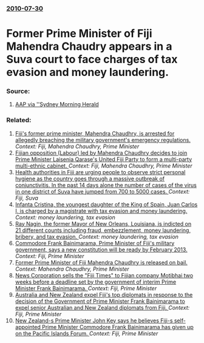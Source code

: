 ### [2010-07-30](/news/2010/07/30/index.md)

# Former Prime Minister of Fiji Mahendra Chaudry appears in a Suva court to face charges of tax evasion and money laundering. 




### Source:

1. [AAP via ''Sydney Morning Herald](http://news.smh.com.au/breaking-news-world/chaudhry-due-in-court-20100730-10yxr.html)

### Related:

1. [Fiji's former prime minister, Mahendra Chaudhry, is arrested for allegedly breaching the military government's emergency regulations. ](/news/2010/10/3/fiji-s-former-prime-minister-mahendra-chaudhry-is-arrested-for-allegedly-breaching-the-military-government-s-emergency-regulations.md) _Context: Fiji, Mahendra Chaudhry, Prime Minister_
2. [ Fijian opposition (Labour) led by Mahendra Chaudhry decides to join Prime Minister Laisenia Qarase's United Fiji Party to form a multi-party multi-ethnic cabinet. ](/news/2006/05/19/fijian-opposition-labour-led-by-mahendra-chaudhry-decides-to-join-prime-minister-laisenia-qarase-s-united-fiji-party-to-form-a-multi-part.md) _Context: Fiji, Mahendra Chaudhry, Prime Minister_
3. [Health authorities in Fiji are urging people to observe strict personal hygiene as the country goes through a massive outbreak of conjunctivitis. In the past 14 days alone the number of cases of the virus in one district of Suva have jumped from 700 to 5000 cases. ](/news/2016/04/1/health-authorities-in-fiji-are-urging-people-to-observe-strict-personal-hygiene-as-the-country-goes-through-a-massive-outbreak-of-conjunctiv.md) _Context: Fiji, Suva_
4. [Infanta Cristina, the youngest daughter of the King of Spain, Juan Carlos I, is charged by a magistrate with tax evasion and money laundering. ](/news/2014/01/7/infanta-cristina-the-youngest-daughter-of-the-king-of-spain-juan-carlos-i-is-charged-by-a-magistrate-with-tax-evasion-and-money-launderin.md) _Context: money laundering, tax evasion_
5. [Ray Nagin, the former Mayor of New Orleans, Louisiana, is indicted on 21 different counts including fraud, embezzlement, money laundering, bribery, and tax evasion. ](/news/2013/01/18/ray-nagin-the-former-mayor-of-new-orleans-louisiana-is-indicted-on-21-different-counts-including-fraud-embezzlement-money-laundering-b.md) _Context: money laundering, tax evasion_
6. [Commodore Frank Bainimarama, Prime Minister of Fiji's military government, says a new constitution will be ready by February 2013. ](/news/2012/03/9/commodore-frank-bainimarama-prime-minister-of-fiji-s-military-government-says-a-new-constitution-will-be-ready-by-february-2013.md) _Context: Fiji, Prime Minister_
7. [Former Prime Minister of Fiji Mahendra Chaudhry is released on bail. ](/news/2010/10/4/former-prime-minister-of-fiji-mahendra-chaudhry-is-released-on-bail.md) _Context: Mahendra Chaudhry, Prime Minister_
8. [News Corporation sells the "Fiji Times" to Fijian company Motibhai two weeks before a deadline set by the government of interim Prime Minister Frank Bainimarama. ](/news/2010/09/15/news-corporation-sells-the-fiji-times-to-fijian-company-motibhai-two-weeks-before-a-deadline-set-by-the-government-of-interim-prime-minist.md) _Context: Fiji, Prime Minister_
9. [ Australia and New Zealand expel Fiji's top diplomats in response to the decision of the Government of Prime Minister Frank Bainimarama to expel senior Australian and New Zealand diplomats from Fiji. ](/news/2009/11/4/australia-and-new-zealand-expel-fiji-s-top-diplomats-in-response-to-the-decision-of-the-government-of-prime-minister-frank-bainimarama-to-e.md) _Context: Fiji, Prime Minister_
10. [ New Zealand-s Prime Minister John Key says he believes Fiji-s self-appointed Prime Minister Commodore Frank Bainimarama has given up on the Pacific Islands Forum. ](/news/2009/08/6/new-zealand-s-prime-minister-john-key-says-he-believes-fiji-s-self-appointed-prime-minister-commodore-frank-bainimarama-has-given-up-on.md) _Context: Fiji, Prime Minister_
